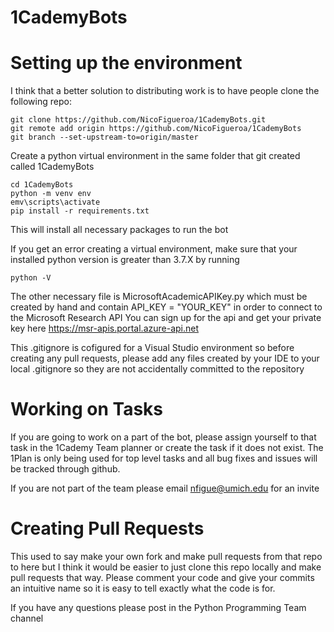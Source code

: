 # 1CademyBots

# Setting up the environment
I think that a better solution to distributing work is to have people clone the following repo:

```
git clone https://github.com/NicoFigueroa/1CademyBots.git
git remote add origin https://github.com/NicoFigueroa/1CademyBots
git branch --set-upstream-to=origin/master
```

Create a python virtual environment in the same folder that git created called 1CademyBots


```
cd 1CademyBots
python -m venv env
emv\scripts\activate
pip install -r requirements.txt
```

This will install all necessary packages to run the bot

If you get an error creating a virtual environment, make sure that your installed python version
is greater than 3.7.X by running 

```
python -V
```

The other necessary file is MicrosoftAcademicAPIKey.py which must be created by hand
and contain API_KEY = "YOUR_KEY" in order to connect to the Microsoft Research API
You can sign up for the api and get your private key here https://msr-apis.portal.azure-api.net

This .gitignore is cofigured for a Visual Studio environment so before creating any pull 
requests, please add any files created by your IDE to your local .gitignore so they are not
accidentally committed to the repository

# Working on Tasks
If you are going to work on a part of the bot, please assign yourself to that task in the 
1Cademy Team planner or create the task if it does not exist. The 1Plan is only being used for top level
tasks and all bug fixes and issues will be tracked through github. 

If you are not part of the team please email nfigue@umich.edu for an invite 

# Creating Pull Requests
This used to say make your own fork and make pull requests from that repo to here but I think it would be easier
to just clone this repo locally and make pull requests that way. Please comment your code and give your commits an
intuitive name so it is easy to tell exactly what the code is for.

If you have any questions please post in the Python Programming Team channel

